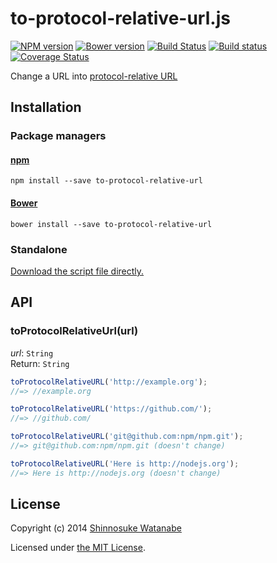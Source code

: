 # to-protocol-relative-url.js

[![NPM version](https://badge.fury.io/js/to-protocol-relative-url.svg)](https://www.npmjs.org/package/to-protocol-relative-url)
[![Bower version](https://badge.fury.io/bo/to-protocol-relative-url.svg)](hhttps://github.com/shinnn/to-protocol-relative-url.js/releases)
[![Build Status](https://travis-ci.org/shinnn/to-protocol-relative-url.js.svg?branch=master)](https://travis-ci.org/shinnn/to-protocol-relative-url.js)
[![Build status](https://ci.appveyor.com/api/projects/status/o7y9vb7ykec27qmn)](https://ci.appveyor.com/project/ShinnosukeWatanabe/to-protocol-relative-url-js)
[![Coverage Status](https://img.shields.io/coveralls/shinnn/to-protocol-relative-url.js.svg)](https://coveralls.io/r/shinnn/to-protocol-relative-url.js?branch=master)

Change a URL into [protocol-relative URL](http://www.paulirish.com/2010/the-protocol-relative-url/)

## Installation

### Package managers

#### [npm](https://www.npmjs.org/)

```
npm install --save to-protocol-relative-url
```

#### [Bower](http://bower.io/)

```
bower install --save to-protocol-relative-url
```

### Standalone

[Download the script file directly.](https://raw.githubusercontent.com/shinnn/to-protocol-relative-url.js/master/to-protocol-relative-url.js)

## API

### toProtocolRelativeUrl(url) 

*url*: `String`  
Return: `String`

```javascript
toProtocolRelativeURL('http://example.org');
//=> //example.org

toProtocolRelativeURL('https://github.com/');
//=> //github.com/

toProtocolRelativeURL('git@github.com:npm/npm.git');
//=> git@github.com:npm/npm.git (doesn't change)

toProtocolRelativeURL('Here is http://nodejs.org');
//=> Here is http://nodejs.org (doesn't change)
```

## License

Copyright (c) 2014 [Shinnosuke Watanabe](https://github.com/shinnn)

Licensed under [the MIT License](./LICENSE).
